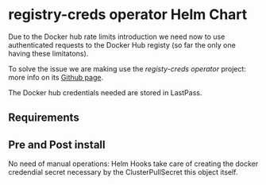 # registry-creds operator Helm Chart
Due to the Docker hub rate limits introduction we need now to use authenticated requests to the Docker Hub registy (so far the only one having these limitatons).

To solve the issue we are making use the _registy-creds operator_ project: more info on its [Github page](https://github.com/alexellis/registry-creds).

The Docker hub credentials needed are stored in LastPass.

## Requirements

## Pre and Post install
No need of manual operations: Helm Hooks take care of creating the docker credendial secret necessary by the ClusterPullSecret this object itself.

